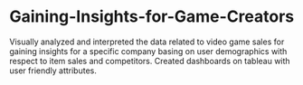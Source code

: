 # Gaining-Insights-for-Game-Creators
Visually analyzed and interpreted the data related to video game sales for gaining insights for a specific company basing on user demographics with respect to item sales and competitors. Created dashboards on tableau with user friendly attributes.
